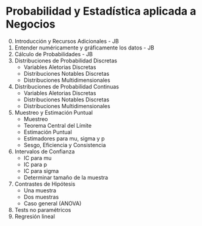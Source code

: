 # Probabilidad y Estadística aplicada a Negocios

0. Introducción y Recursos Adicionales - JB
1. Entender numéricamente y gráficamente los datos - JB
2. Cálculo de Probabilidades - JB
3. Distribuciones de Probabilidad Discretas
   * Variables Aletorias Discretas
   * Distribuciones Notables Discretas
   * Distribuciones Multidimensionales
4. Distribuciones de Probabilidad Continuas
   * Variables Aletorias Discretas
   * Distribuciones Notables Discretas
   * Distribuciones Multidimensionales
5. Muestreo y Estimación Puntual
   * Muestreo
   * Teorema Central del Límite
   * Estimación Puntual
   * Estimadores para mu, sigma y p
   * Sesgo, Eficiencia y Consistencia
6. Intervalos de Confianza 
   * IC para mu
   * IC para p
   * IC para sigma
   * Determinar tamaño de la muestra
7. Contrastes de Hipótesis
   * Una muestra
   * Dos muestras
   * Caso general (ANOVA)
8. Tests no paramétricos
9. Regresión lineal
